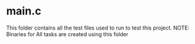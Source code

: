 # main.c
This folder contains all the test files used to run to test this project.
NOTE: Binaries for All tasks are created using this folder